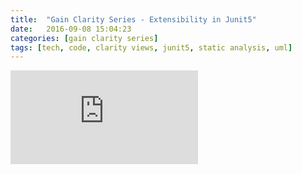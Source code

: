 ```yaml
---
title:  "Gain Clarity Series - Extensibility in Junit5"
date:   2016-09-08 15:04:23
categories: [gain clarity series]
tags: [tech, code, clarity views, junit5, static analysis, uml]
---
```

![Clarity Views Diagram](http://clarityviews.com/embed/junit-team/junit5/master/diagram/junit5-master/junit-jupiter-engine/src/main/java/org/junit/jupiter/engine/JupiterTestEngine.java)
